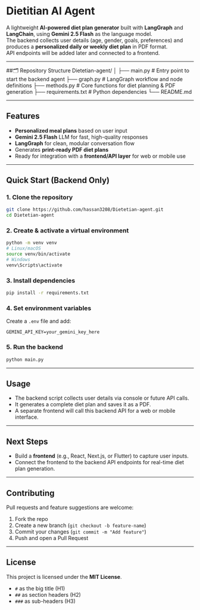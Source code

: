 # Dietitian AI Agent

A lightweight **AI-powered diet plan generator** built with **LangGraph** and **LangChain**, using **Gemini 2.5 Flash** as the language model.  
The backend collects user details (age, gender, goals, preferences) and produces a **personalized daily or weekly diet plan** in PDF format.  
API endpoints will be added later and connected to a frontend.

---

##🗂 Repository Structure
Dietetian-agent/
│
├── main.py          # Entry point to start the backend agent
├── graph.py         # LangGraph workflow and node definitions
├── methods.py       # Core functions for diet planning & PDF generation
├── requirements.txt # Python dependencies
└── README.md




---

## Features
- **Personalized meal plans** based on user input  
- **Gemini 2.5 Flash** LLM for fast, high-quality responses  
- **LangGraph** for clean, modular conversation flow  
- Generates **print-ready PDF diet plans**  
- Ready for integration with a **frontend/API layer** for web or mobile use

---

## Quick Start (Backend Only)

### 1. Clone the repository
```bash
git clone https://github.com/hassan3208/Dietetian-agent.git
cd Dietetian-agent
````

### 2. Create & activate a virtual environment

```bash
python -m venv venv
# Linux/macOS
source venv/bin/activate
# Windows
venv\Scripts\activate
```

### 3. Install dependencies

```bash
pip install -r requirements.txt
```

### 4. Set environment variables

Create a `.env` file and add:

```
GEMINI_API_KEY=your_gemini_key_here
```

### 5. Run the backend

```bash
python main.py
```

---

## Usage

* The backend script collects user details via console or future API calls.
* It generates a complete diet plan and saves it as a PDF.
* A separate frontend will call this backend API for a web or mobile interface.

---

## Next Steps

* Build a **frontend** (e.g., React, Next.js, or Flutter) to capture user inputs.
* Connect the frontend to the backend API endpoints for real-time diet plan generation.

---

## Contributing

Pull requests and feature suggestions are welcome:

1. Fork the repo
2. Create a new branch (`git checkout -b feature-name`)
3. Commit your changes (`git commit -m "Add feature"`)
4. Push and open a Pull Request

---

## License

This project is licensed under the **MIT License**.


- `#` as the big title (H1)  
- `##` as section headers (H2)  
- `###` as sub-headers (H3)


